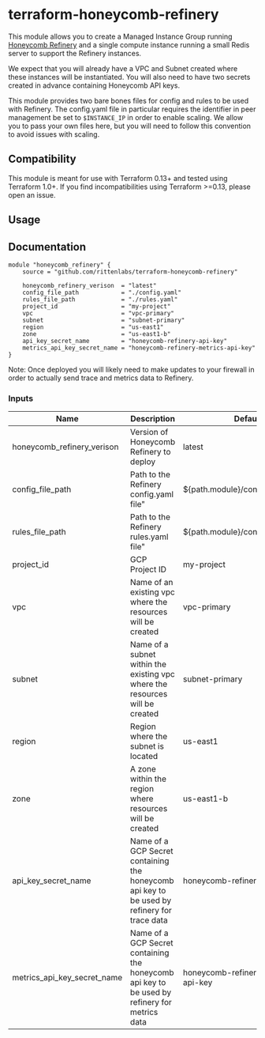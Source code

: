 # terraform-honeycomb-refinery

This module allows you to create a Managed Instance Group running [Honeycomb Refinery](https://docs.honeycomb.io/manage-data-volume/refinery/) and a single compute instance running a small Redis server to support the Refinery instances.

We expect that you will already have a VPC and Subnet created where these instances will be instantiated. You will also need to have two secrets created in advance containing Honeycomb API keys.

This module provides two bare bones files for config and rules to be used with Refinery. The config.yaml file in particular requires the identifier in peer management be set to `$INSTANCE_IP` in order to enable scaling. We allow you to pass your own files here, but you will need to follow this convention to avoid issues with scaling.

## Compatibility

This module is meant for use with Terraform 0.13+ and tested using Terraform 1.0+. If you find incompatibilities using Terraform >=0.13, please open an issue.

## Usage

## Documentation

```hcl
module "honeycomb_refinery" {
    source = "github.com/rittenlabs/terraform-honeycomb-refinery"

    honeycomb_refinery_verison  = "latest"
    config_file_path            = "./config.yaml"
    rules_file_path             = "./rules.yaml"
    project_id                  = "my-project"
    vpc                         = "vpc-primary"
    subnet                      = "subnet-primary"
    region                      = "us-east1"
    zone                        = "us-east1-b"
    api_key_secret_name         = "honeycomb-refinery-api-key"
    metrics_api_key_secret_name = "honeycomb-refinery-metrics-api-key"
}

```

Note: Once deployed you will likely need to make updates to your firewall in order to actually send trace and metrics data to Refinery.

### Inputs

| Name                        | Description                                                                                   | Default                            | Required |
| --------------------------- | --------------------------------------------------------------------------------------------- | ---------------------------------- | -------- |
| honeycomb_refinery_verison  | Version of Honeycomb Refinery to deploy                                                       | latest                             | yes      |
| config_file_path            | Path to the Refinery config.yaml file"                                                        | ${path.module}/config/config.yaml  | no       |
| rules_file_path             | Path to the Refinery rules.yaml file"                                                         | ${path.module}/config/rules.yaml   | no       |
| project_id                  | GCP Project ID                                                                                | my-project                         | yes      |
| vpc                         | Name of an existing vpc where the resources will be created                                   | vpc-primary                        | yes      |
| subnet                      | Name of a subnet within the existing vpc where the resources will be created                  | subnet-primary                     | yes      |
| region                      | Region where the subnet is located                                                            | us-east1                           | yes      |
| zone                        | A zone within the region where resources will be created                                      | us-east1-b                         | yes      |
| api_key_secret_name         | Name of a GCP Secret containing the honeycomb api key to be used by refinery for trace data   | honeycomb-refinery-api-key         | yes      |
| metrics_api_key_secret_name | Name of a GCP Secret containing the honeycomb api key to be used by refinery for metrics data | honeycomb-refinery-metrics-api-key | yes      |
